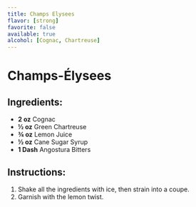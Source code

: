 ```yaml
---
title: Champs Elysees
flavor: [strong]
favorite: false
available: true
alcohol: [Cognac, Chartreuse]
---
```

# Champs-Élysees

## Ingredients:
- **2 oz** Cognac
- **½ oz** Green Chartreuse
- **¾ oz** Lemon Juice
- **½ oz** Cane Sugar Syrup
- **1 Dash** Angostura Bitters

## Instructions:
1. Shake all the ingredients with ice, then strain into a coupe. 
2. Garnish with the lemon twist.




